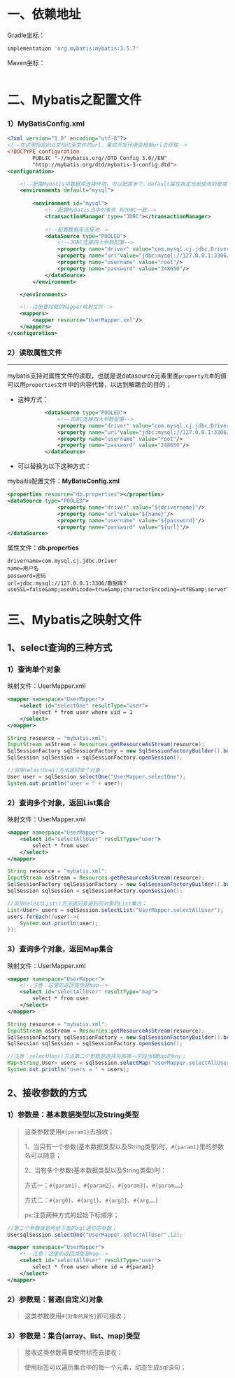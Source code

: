 # 一、依赖地址

Gradle坐标：

```groovy
implementation 'org.mybatis:mybatis:3.5.7'
```

Maven坐标：

```xml
```



# 二、Mybatis之配置文件

### 1）**MyBatisConfig.xml**

```xml
<?xml version="1.0" encoding="utf-8"?>
<!--在这里指定dtd文档约束文件的url，集成开发环境会根据url去获取-->
<!DOCTYPE configuration
        PUBLIC "-//mybatis.org//DTD Config 3.0//EN"
        "http://mybatis.org/dtd/mybatis-3-config.dtd">
<configuration>

    <!--配置Mybatis中数据库连接环境，可以配置多个，default属性指定当前使用的是哪个环境-->
    <environments default="mysql">
        
        <environment id="mysql">
            <!--配置Mybatis当中的事务 和JDBC一致-->
            <transactionManager type="JDBC"></transactionManager>
            
            <!--配置数据库连接池-->
            <dataSource type="POOLED">
				<!--JDBC连接四大参数配置-->
                <property name="driver" value="com.mysql.cj.jdbc.Driver"/>
                <property name="url"value="jdbc:mysql://127.0.0.1:3306/mybatis_test?useSSL=false&amp;useUnicode=true&amp;characterEncoding=utf8&amp;serverTimezone=UTC"/>
                <property name="username" value="root"/>
                <property name="password" value="248650"/>
            </dataSource>
        </environment>

    </environments>

    <!--注册要加载的Mapper映射文件-->
    <mappers>
        <mapper resource="UserMapper.xml"/>
    </mappers>
</configuration>
```

### 2）读取属性文件

---

mybatis支持对属性文件的读取，也就是说datasource元素里面`property元素`的值可以用`properties文件`中的内容代替，以达到解耦合的目的；

- 这种方式：

```xml
            <dataSource type="POOLED">
				<!--JDBC连接四大参数配置-->
                <property name="driver" value="com.mysql.cj.jdbc.Driver"/>
                <property name="url"value="jdbc:mysql://127.0.0.1:3306/mybatis_test?useSSL=false&amp;useUnicode=true&amp;characterEncoding=utf8&amp;serverTimezone=UTC"/>
                <property name="username" value="root"/>
                <property name="password" value="248650"/>
            </dataSource>
```



- 可以替换为以下这种方式：

mybaitis配置文件：**MyBatisConfig.xml**

```xml
<properties resource="db.properties"></properties>         
<dataSource type="POOLED">
                <property name="driver" value="${drivername}"/>
                <property name="url"value="${name}"/>
                <property name="username" value="${password}"/>
                <property name="password" value="${url}"/>
</dataSource>
```

属性文件：**db.properties**

```properties
drivername=com.mysql.cj.jdbc.Driver
name=用户名
password=密码
url=jdbc:mysql://127.0.0.1:3306/数据库?useSSL=false&amp;useUnicode=true&amp;characterEncoding=utf8&amp;serverTimezone=UTC
```

# 三、Mybatis之映射文件

## 1、select查询的三种方式

### 1）查询单个对象

映射文件：UserMapper.xml

```xml
<mapper namespace="UserMapper"> 
    <select id="selectOne" resultType="user">
        select * from user where uid = 1
    </select>
</mapper>
```



```java
String resource = "mybatis.xml";
InputStream asStream = Resources.getResourceAsStream(resource);
SqlSessionFactory sqlSessionFactory = new SqlSessionFactoryBuilder().build(asStream);
SqlSession sqlSession = sqlSessionFactory.openSession();

//调用selectOne()方法返回单个对象；
User user = sqlSession.selectOne("UserMapper.selectOne");
System.out.println("user = " + user);
```



### 2）查询多个对象，返回List集合

映射文件：UserMapper.xml

```xml
<mapper namespace="UserMapper">
    <select id="selectAllUser" resultType="user">
        select * from user
    </select>
</mapper>
```



```java
String resource = "mybatis.xml";
InputStream asStream = Resources.getResourceAsStream(resource);
SqlSessionFactory sqlSessionFactory = new SqlSessionFactoryBuilder().build(asStream);
SqlSession sqlSession = sqlSessionFactory.openSession();

//调用selectList()方法返回查询到的对象的List集合；
List<User> users = sqlSession.selectList("UserMapper.selectAllUser");
users.forEach((user)->{
    System.out.println(user);
});
```



### 3）查询多个对象，返回Map集合

映射文件：UserMapper.xml

```xml
<mapper namespace="UserMapper">
    <!--注意：这里的返回类型是map-->
    <select id="selectAllUser" resultType="map">
        select * from user
    </select>
</mapper>
```



```java
String resource = "mybatis.xml";
InputStream asStream = Resources.getResourceAsStream(resource);
SqlSessionFactory sqlSessionFactory = new SqlSessionFactoryBuilder().build(asStream);
SqlSession sqlSession = sqlSessionFactory.openSession();

//注意：selectMap()方法第二个参数是选择将那哪一字段当做Map的key；
Map<String,User> users = sqlSession.selectMap("UserMapper.selectAllUser","uid");
System.out.println("users = " + users);
```

## 2、接收参数的方式

### 1）参数是：基本数据类型以及String类型

> 这类参数使用`#{param1}`去接收；
>
> 1、当只有一个参数(基本数据类型以及String类型)时，`#{param1}`里的参数名可以随意；
>
> 2、当有多个参数(基本数据类型以及String类型)时：
>
> ​	方式一：`#{param1}`、`#{param2}`、`#{param3}`、`#{param……}`
>
> ​	方式二：`#{arg0}`、`#{arg1}`、`#{arg2}`、`#{arg……}`
>
> ps:注意两种方式的起始下标顺序；

```java
//第二个参数就是传给下面的sql语句的参数；
UsersqlSession.selectOne("UserMapper.selectAllUser",12);
```



```xml
<mapper namespace="UserMapper">
    <!--注意：这里的返回类型是map-->
    <select id="selectAllUser" resultType="user">
        select * from user where id = #{param1}
    </select>
</mapper>
```

### 2）参数是：普通(自定义)对象

> 这类参数使用`#{对象的属性}`即可接收；



### 3）参数是：集合(array、list、map)类型

> 接收这类参数需要使用<foreach>标签去接收；
>
> 使用<foreach>标签可以遍历集合中的每一个元素，动态生成sql语句；

